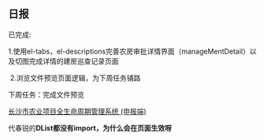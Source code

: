 ## 日报

已完成:

​	1.使用el-tabs，el-descriptions完善农房审批详情界面（manageMentDetail）以及切图完成详情的建房巡查记录页面

​	2.浏览文件预览页面逻辑，为下周任务铺路



下周任务：完成文件预览

[长沙市农业项目全生命周期管理系统 (申报端)](http://localhost:4933/crowd/guideDetail?_key=1689326828291)







代春锐的**DList都没有import，为什么会在页面生效呀**